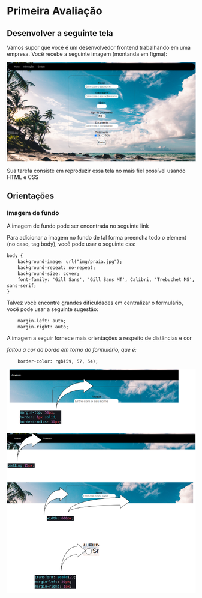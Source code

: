 # Primeira Avaliação

## Desenvolver a seguinte tela

Vamos supor que você é um desenvolvedor frontend trabalhando em uma empresa. Você recebe a seguinte imagem (montanda em figma):

<img src="img/screen.png" >


Sua tarefa consiste em reproduzir essa tela no mais fiel possível usando HTML e CSS


## Orientações

### Imagem de fundo

A imagem de fundo pode ser encontrada no seguinte link


Para adicionar a imagem no fundo de tal forma preencha todo o element (no caso, tag body), você pode usar o seguinte css:

```
body {
    background-image: url("img/praia.jpg");
    background-repeat: no-repeat;
    background-size: cover;
    font-family: 'Gill Sans', 'Gill Sans MT', Calibri, 'Trebuchet MS', sans-serif;
}
```


Talvez você encontre grandes dificuldades em centralizar o formulário, você pode usar a seguinte sugestão:


```
    margin-left: auto;
    margin-right: auto;
```


A imagem a seguir fornece mais orientações a respeito de distâncias e cor

*faltou a cor da borda em torno do formulário, que é:*
```
    border-color: rgb(59, 57, 54);
```

<img src="img/oriantation.png" >
